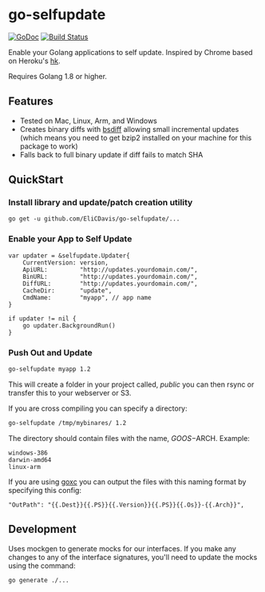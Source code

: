 # go-selfupdate

[![GoDoc](https://godoc.org/github.com/sanbornm/go-selfupdate/selfupdate?status.svg)](https://godoc.org/github.com/sanbornm/go-selfupdate/selfupdate)
[![Build Status](https://travis-ci.org/sanbornm/go-selfupdate.svg?branch=master)](https://travis-ci.org/sanbornm/go-selfupdate)

Enable your Golang applications to self update.  Inspired by Chrome based on Heroku's [hk](https://github.com/heroku/hk).

Requires Golang 1.8 or higher.

## Features

* Tested on Mac, Linux, Arm, and Windows
* Creates binary diffs with [bsdiff](http://www.daemonology.net/bsdiff/) allowing small incremental updates (which means you need to get bzip2 installed on your machine for this package to work)
* Falls back to full binary update if diff fails to match SHA

## QuickStart

### Install library and update/patch creation utility

`go get -u github.com/EliCDavis/go-selfupdate/...`

### Enable your App to Self Update

```golang
var updater = &selfupdate.Updater{
    CurrentVersion: version,
    ApiURL:         "http://updates.yourdomain.com/",
    BinURL:         "http://updates.yourdomain.com/",
    DiffURL:        "http://updates.yourdomain.com/",
    CacheDir:       "update",
    CmdName:        "myapp", // app name
}

if updater != nil {
    go updater.BackgroundRun()
}
```

### Push Out and Update

```bash
go-selfupdate myapp 1.2
```

This will create a folder in your project called, *public* you can then rsync or transfer this to your webserver or S3.

If you are cross compiling you can specify a directory:

```bash
go-selfupdate /tmp/mybinares/ 1.2
```

The directory should contain files with the name, $GOOS-$ARCH. Example:

```text
windows-386
darwin-amd64
linux-arm
```

If you are using [goxc](https://github.com/laher/goxc) you can output the files with this naming format by specifying this config:

```text
"OutPath": "{{.Dest}}{{.PS}}{{.Version}}{{.PS}}{{.Os}}-{{.Arch}}",
```

## Development

Uses mockgen to generate mocks for our interfaces. If you make any changes to any of the interface signatures, you'll need to update the mocks using the command:

```bash
go generate ./...
```
